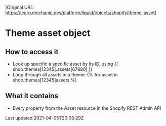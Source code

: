 [Original URL: https://learn.mechanic.dev/platform/liquid/objects/shopify/theme-asset]

# Theme asset object

## How to access it

- Look up specific a specific asset by its ID, using {{ shop.themes[12345].assets[67890] }}
- Loop through all assets in a theme: {% for asset in shop.themes[12345]assets %}

## What it contains

- Every property from the Asset resource in the Shopify REST Admin API

Last updated 2021-04-05T20:03:29Z